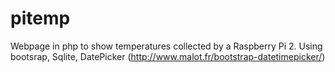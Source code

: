 # pitemp
Webpage in php to show temperatures collected by a Raspberry Pi 2.
Using bootsrap, Sqlite, DatePicker (http://www.malot.fr/bootstrap-datetimepicker/)
